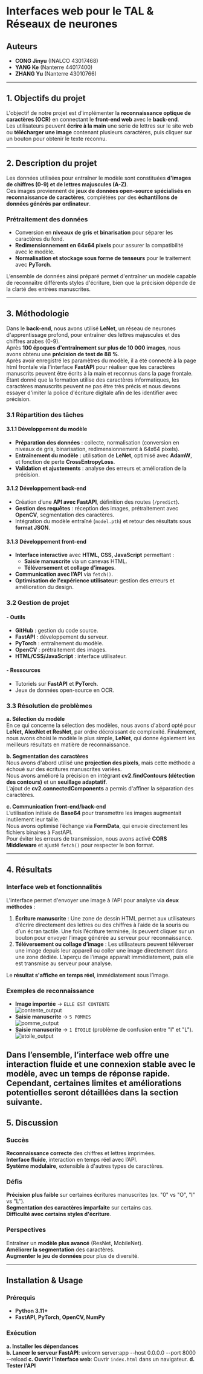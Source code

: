 # Interfaces web pour le TAL & Réseaux de neurones

## Auteurs
- **CONG Jinyu**  (INALCO 43017468)
- **YANG Ke** (Nanterre 44017400) 
- **ZHANG Yu**  (Nanterre 43010766) 

---

## 1. Objectifs du projet  
L'objectif de notre projet est d'implémenter la **reconnaissance optique de caractères (OCR)** en connectant le **front-end web** avec le **back-end**.  
Les utilisateurs peuvent **écrire à la main** une série de lettres sur le site web ou **télécharger une image** contenant plusieurs caractères, puis cliquer sur un bouton pour obtenir le texte reconnu.

---

## 2. Description du projet  
Les données utilisées pour entraîner le modèle sont constituées **d'images de chiffres (0-9) et de lettres majuscules (A-Z)**.  
Ces images proviennent de **jeux de données open-source spécialisés en reconnaissance de caractères**, complétées par des **échantillons de données générés par ordinateur**.

### **Prétraitement des données**  
- Conversion en **niveaux de gris** et **binarisation** pour séparer les caractères du fond.  
- **Redimensionnement en 64x64 pixels** pour assurer la compatibilité avec le modèle.  
- **Normalisation et stockage sous forme de tenseurs** pour le traitement avec **PyTorch**.  

L’ensemble de données ainsi préparé permet d'entraîner un modèle capable de reconnaître différents styles d'écriture, bien que la précision dépende de la clarté des entrées manuscrites.

---

## 3. Méthodologie  

Dans le **back-end**, nous avons utilisé **LeNet**, un réseau de neurones d'apprentissage profond, pour entraîner des lettres majuscules et des chiffres arabes (0-9).  
Après **100 époques d'entraînement sur plus de 10 000 images**, nous avons obtenu une **précision de test de 88 %**.   
Après avoir enregistré les paramètres du modèle, il a été connecté à la page html frontale via l'interface **FastAPI** pour réaliser que les caractères manuscrits peuvent être écrits à la main et reconnus dans la page frontale. Étant donné que la formation utilise des caractères informatiques, les caractères manuscrits peuvent ne pas être très précis et nous devons essayer d'imiter la police d'écriture digitale afin de les identifier avec précision.


### **3.1 Répartition des tâches**  

#### **3.1.1 Développement du modèle**  
- **Préparation des données** : collecte, normalisation (conversion en niveaux de gris, binarisation, redimensionnement à 64x64 pixels).  
- **Entraînement du modèle** : utilisation de **LeNet**, optimisé avec **AdamW**, et fonction de perte **CrossEntropyLoss**.  
- **Validation et ajustements** : analyse des erreurs et amélioration de la précision.  

#### **3.1.2 Développement back-end**  
- Création d’une **API avec FastAPI**, définition des routes (`/predict`).  
- **Gestion des requêtes** : réception des images, prétraitement avec **OpenCV**, segmentation des caractères.  
- Intégration du modèle entraîné (`model.pth`) et retour des résultats sous **format JSON**.  

#### **3.1.3 Développement front-end**  
- **Interface interactive** avec **HTML, CSS, JavaScript** permettant :  
  - **Saisie manuscrite** via un canevas HTML.  
  - **Téléversement et collage d’images**.  
- **Communication avec l’API** via `fetch()`.  
- **Optimisation de l'expérience utilisateur**: gestion des erreurs et amélioration du design.  

### **3.2 Gestion de projet**  
#### - **Outils**  
  - **GitHub** : gestion du code source.  
  - **FastAPI** : développement du serveur.  
  - **PyTorch** : entraînement du modèle.  
  - **OpenCV** : prétraitement des images.  
  - **HTML/CSS/JavaScript** : interface utilisateur.  

#### - **Ressources**  
  - Tutoriels sur **FastAPI** et **PyTorch**.  
  - Jeux de données open-source en OCR.  

### **3.3 Résolution de problèmes**  

**a. Sélection du modèle**  
En ce qui concerne la sélection des modèles, nous avons d'abord opté pour **LeNet, AlexNet et ResNet**, par ordre décroissant de complexité. Finalement, nous avons choisi le modèle le plus simple, **LeNet**, qui donne également les meilleurs résultats en matière de reconnaissance.
  

**b. Segmentation des caractères**  
Nous avons d'abord utilisé une **projection des pixels**, mais cette méthode a échoué sur des écritures manuscrites variées.  
Nous avons amélioré la précision en intégrant **cv2.findContours (détection des contours)** et un **seuillage adaptatif**.  
L’ajout de **cv2.connectedComponents** a permis d'affiner la séparation des caractères.  

**c. Communication front-end/back-end**  
L’utilisation initiale de **Base64** pour transmettre les images augmentait inutilement leur taille.  
Nous avons optimisé l’échange via **FormData**, qui envoie directement les fichiers binaires à FastAPI.  
Pour éviter les erreurs de transmission, nous avons activé **CORS Middleware** et ajusté `fetch()` pour respecter le bon format.  

---

## 4. Résultats  

### **Interface web et fonctionnalités**  
L'interface permet d'envoyer une image à l’API pour analyse via **deux méthodes** :  
1. **Écriture manuscrite** : Une zone de dessin HTML permet aux utilisateurs d’écrire directement des lettres ou des chiffres à l’aide de la souris ou d’un écran tactile. Une fois l’écriture terminée, ils peuvent cliquer sur un bouton pour envoyer l’image générée au serveur pour reconnaissance.  
2. **Téléversement ou collage d’image** : Les utilisateurs peuvent téléverser une image depuis leur appareil ou coller une image directement dans une zone dédiée. L’aperçu de l’image apparaît immédiatement, puis elle est transmise au serveur pour analyse.  

Le **résultat s'affiche en temps réel**, immédiatement sous l’image.  

### **Exemples de reconnaissance**  
- **Image importée** → `ELLE EST CONTENTE`  
![contente_output](model/test_images/contente_output.png)
- **Saisie manuscrite** → `5 POMMES`  
![pomme_output](model/test_images/pomme_output.png)
- **Saisie manuscrite** → `1 ÉTOILE` (problème de confusion entre "I" et "L").  
![etoile_output](model/test_images/etoile_output.png)


Dans l’ensemble, l’interface web offre une interaction fluide et une connexion stable avec le modèle, avec un temps de réponse rapide. Cependant, certaines limites et améliorations potentielles seront détaillées dans la section suivante.
---

## 5. Discussion  

### **Succès**  
**Reconnaissance correcte** des chiffres et lettres imprimées.  
**Interface fluide**, interaction en temps réel avec l’API.  
**Système modulaire**, extensible à d'autres types de caractères.  

### **Défis**  
**Précision plus faible** sur certaines écritures manuscrites (ex. "0" vs "O", "I" vs "L").  
**Segmentation des caractères imparfaite** sur certains cas.  
**Difficulté avec certains styles d'écriture**.  

### **Perspectives**  
Entraîner un **modèle plus avancé** (ResNet, MobileNet).  
**Améliorer la segmentation** des caractères.  
**Augmenter le jeu de données** pour plus de diversité.  

---

## **Installation & Usage**  

### **Prérequis**  
- **Python 3.11+**  
- **FastAPI, PyTorch, OpenCV, NumPy**  

### **Exécution**  
**a. Installer les dépendances**  
**b. Lancer le serveur FastAPI**: uvicorn server:app --host 0.0.0.0 --port 8000 --reload
**c. Ouvrir l'interface web**: Ouvrir `index.html` dans un navigateur.
**d. Tester l'API**
